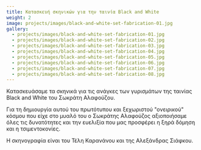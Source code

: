 ```yaml
---
title: Κατασκευή σκηνικών για την ταινία Black and White
weight: 2
image: projects/images/black-and-white-set-fabrication-01.jpg
gallery:
  - projects/images/black-and-white-set-fabrication-01.jpg
  - projects/images/black-and-white-set-fabrication-02.jpg
  - projects/images/black-and-white-set-fabrication-03.jpg
  - projects/images/black-and-white-set-fabrication-04.jpg
  - projects/images/black-and-white-set-fabrication-05.jpg
  - projects/images/black-and-white-set-fabrication-06.jpg
  - projects/images/black-and-white-set-fabrication-07.jpg
  - projects/images/black-and-white-set-fabrication-08.jpg
---
```

Κατασκευάσαμε τα σκηνικά για τις ανάγκες των γυρισμάτων της ταινίας Black and White του Σωκράτη Αλαφούζου.

Για τη δημιουργία αυτού του πρωτότυπου και ξεχωριστού "ονειρικού" κόσμου που είχε στο μυαλό του ο Σωκράτης Αλαφούζος αξιοποιήσαμε όλες τις δυνατότητες και την ευελιξία που μας προσφέρει η ξηρά δόμηση και η τσιμεντοκονίες.

Η σκηνογραφία είναι του Τέλη Καρανάνου και της Αλεξάνδρας Σιάφκου.
